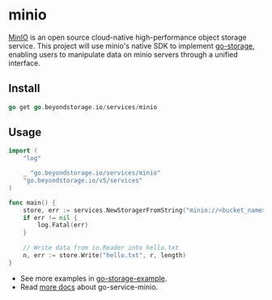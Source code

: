 # minio

[MinIO](https://min.io/) is an open source cloud-native high-performance object storage service. 
This project will use minio's native SDK to implement [go-storage](https://github.com/beyondstorage/go-storage/), 
enabling users to manipulate data on minio servers through a unified interface.

## Install

```go
go get go.beyondstorage.io/services/minio
```

## Usage

```go
import (
	"log"

	_ "go.beyondstorage.io/services/minio"
	"go.beyondstorage.io/v5/services"
)

func main() {
	store, err := services.NewStoragerFromString("minio://<bucket_name>/<work_dir>?credential=hmac:<access_key>:<secret_key>&endpoint=https:<host>:<port>")
	if err != nil {
		log.Fatal(err)
	}
	
	// Write data from io.Reader into hello.txt
	n, err := store.Write("hello.txt", r, length)
}
```

- See more examples in [go-storage-example](https://github.com/beyondstorage/go-storage-example).
- Read [more docs](https://beyondstorage.io/docs/go-storage/services/minio) about go-service-minio.
